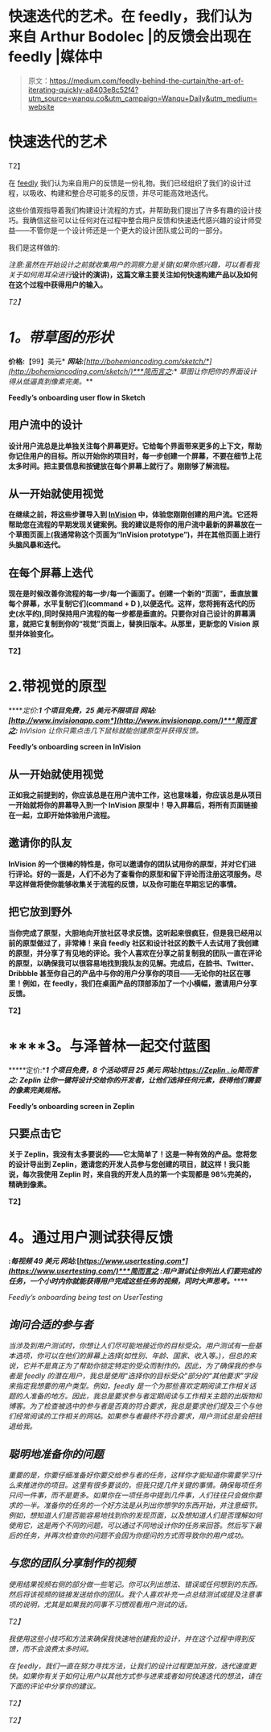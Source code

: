 # 快速迭代的艺术。在 feedly，我们认为来自 Arthur Bodolec |的反馈会出现在 feedly |媒体中

> 原文：<https://medium.com/feedly-behind-the-curtain/the-art-of-iterating-quickly-a8403e8c52f4?utm_source=wanqu.co&utm_campaign=Wanqu+Daily&utm_medium=website>



# 快速迭代的艺术



T2】

在 [feedly](http://feedly.com) 我们认为来自用户的反馈是一份礼物。我们已经组织了我们的设计过程，以吸收、构建和整合尽可能多的反馈，并尽可能高效地迭代。

这些价值观指导着我们构建设计流程的方式，并帮助我们提出了许多有趣的设计技巧。我确信这些可以让任何对在过程中整合用户反馈和快速迭代感兴趣的设计师受益——不管你是一个设计师还是一个更大的设计团队或公司的一部分。

我们是这样做的:

*注意:虽然在开始设计之前就收集用户的洞察力是关键(如果你感兴趣，可以看看我关于如何用耳朵进行*[](https://www.youtube.com/watch?v=gW8B3ATqS0Q)**设计的演讲)，这篇文章主要关注如何快速构建产品以及如何在这个过程中获得用户的输入。**

*T2】*



# ***1。带草图的形状***

****价格:****【99】美元* ***网站:****[*http://bohemiancoding.com/sketch/*](http://bohemiancoding.com/sketch/)***简而言之:*** *草图让你把你的界面设计得从低逼真到像素完美。***



**Feedly’s onboarding user flow in Sketch**



## **用户流中的设计**

**设计用户流总是比单独关注每个屏幕更好。它给每个界面带来更多的上下文，帮助你记住用户的目标。所以开始你的项目时，每一步创建一个屏幕，不要在细节上花太多时间。把主要信息和按键放在每个屏幕上就行了。刚刚够了解流程。**

## **从一开始就使用视觉**

**在继续之前，将这些步骤导入到 [InVision](http://invisionapp.com) 中，体验您刚刚创建的用户流。它还将帮助您在流程的早期发现关键案例。我的建议是将你的用户流中最新的屏幕放在一个草图页面上(我通常称这个页面为“InVision prototype”)，并在其他页面上进行头脑风暴和迭代。**

## **在每个屏幕上迭代**

**现在是时候改善你流程的每一步/每一个画面了。创建一个新的“页面”，垂直放置每个屏幕，水平复制它们(command + D ),以便迭代。这样，您将拥有迭代的历史(水平的),同时保持用户流程的每一步都是垂直的。只要你对自己设计的屏幕满意，就把它复制到你的“视觉”页面上，替换旧版本。从那里，更新您的 Vision 原型并体验变化。**



**T2】**



# **2.带视觉的原型**

*****定价:****1 个项目免费，25 美元不限项目* ***网站:***[*http://www.invisionapp.com*](http://www.invisionapp.com/)***简而言之:*** *InVision 让你只需点击几下鼠标就能创建原型并获得反馈。***



**Feedly’s onboarding screen in InVision**



## **从一开始就使用视觉**

**正如我之前提到的，你应该总是在用户流中工作，这也意味着，你应该总是从项目一开始就将你的屏幕导入到一个 InVision 原型中！导入屏幕后，将所有页面链接在一起，立即开始体验用户流程。**

## **邀请你的队友**

**InVision 的一个很棒的特性是，你可以邀请你的团队试用你的原型，并对它们进行评论。好的一面是，人们不必为了查看你的原型和留下评论而注册这项服务。尽早这样做将使你能够收集关于流程的反馈，以及你可能在早期忘记的事情。**

## **把它放到野外**

**当你完成了原型，大胆地向开放社区寻求反馈。这听起来很疯狂，但是我已经用以前的原型做过了，非常棒！来自 feedly 社区和设计社区的数千人去试用了我创建的原型，并分享了有见地的评论。我个人喜欢在分享之前复制我的团队一直在评论的原型，以确保我可以很容易地找到我队友的见解。完成后，在脸书、Twitter、Dribbble 甚至你自己的产品中与你的用户分享你的项目——无论你的社区在哪里！例如，在 feedly，我们在桌面产品的顶部添加了一个小横幅，邀请用户分享反馈。**



**T2】**



# ****3。与泽普林**一起交付蓝图**

*****定价:****1 个项目免费，8 个活动项目 25 美元* ***网站:***[*https://Zeplin . io*](https://zeplin.io/)***简而言之:*** *Zeplin 让你一键将设计交给你的开发者，让他们选择任何元素，获得他们需要的像素完美规格。***



**Feedly’s onboarding screen in Zeplin**



## **只要点击它**

**关于 Zeplin，我没有太多要说的——它太简单了！这是一种有效的产品。您将您的设计导出到 Zeplin，邀请您的开发人员参与您创建的项目，就这样！我只能说，每次我使用 Zeplin 时，来自我的开发人员的第一个实现都是 98%完美的，精确到像素。**



**T2】**



# ****4。通过用户测试获得反馈****

****:***每视频 49 美元* ***网站****:*[*https://www.usertesting.com*](https://www.usertesting.com/)***简而言之*** *:用户测试让你列出人们要完成的任务，一个小时内你就能获得用户完成这些任务的视频，同时大声思考。*******



*Feedly’s onboarding being test on UserTesting*



## *询问合适的参与者*

*当涉及到用户测试时，你想让人们尽可能地接近你的目标受众。用户测试有一些基本选项，你可以在他们的屏幕上选择(如性别、年龄、国家、收入等。)，但总的来说，它并不是真正为了帮助你锁定特定的受众而制作的。因此，为了确保我的参与者是 feedly 的潜在用户，我总是使用“选择你的目标受众”部分的“其他要求”字段来指定我想要的用户类型。例如，feedly 是一个为那些喜欢定期阅读工作相关话题的人准备的地方。因此，我总是要求参与者定期阅读与工作相关主题的出版物和博客。为了检查被选中的参与者是否真的符合要求，我总是要求他们提及三个与他们经常阅读的工作相关的网站。如果参与者最终不符合要求，用户测试总是会把钱退给我。*

## *聪明地准备你的问题*

*重要的是，你要仔细准备好你要交给参与者的任务，这样你才能知道你需要学习什么来推进你的项目。这里有很多要谈的，但我只提几件关键的事情。确保每项任务只问一件事，而不是更多。如果你在一项任务中提到几件事，人们往往只会做你要求的一半。准备你的任务的一个好方法是从列出你想学的东西开始，并注意细节。例如，想知道人们是否能容易地找到你的发现页面，以及想知道人们是否理解如何使用它，这是两个不同的问题，可以通过不同地设计你的任务来回答。然后写下最后的任务，并再次检查你的问题不会因为你提问的方式而导致你的用户成功。*

## *与您的团队分享制作的视频*

*使用结果视频右侧的部分做一些笔记。你可以列出想法、错误或任何想到的东西。然后将该视频的链接发送给你的团队。我个人喜欢补充一点总结测试或提及注意事项的说明，尤其是如果我的同事不习惯观看用户测试的话。*



*T2】*

*我使用这些小技巧和方法来确保我快速地创建我的设计，并在这个过程中得到反馈，而不会浪费太多时间。*

*在 feedly，我们一直在努力寻找方法，让我们的设计过程更加开放，迭代速度更快。如果你有关于如何让用户以其他方式参与进来或者如何快速迭代的想法，请在下面的评论中分享你的建议。*

*T2】*

*T2】*